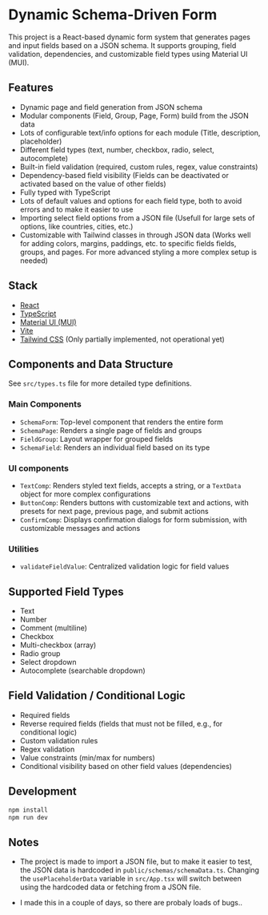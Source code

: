 # Dynamic Schema-Driven Form

This project is a React-based dynamic form system that generates pages and input fields based on a JSON schema. It supports grouping, field validation, dependencies, and customizable field types using Material UI (MUI).

## Features

- Dynamic page and field generation from JSON schema
- Modular components (Field, Group, Page, Form) build from the JSON data
- Lots of configurable text/info options for each module (Title, description, placeholder)
- Different field types (text, number, checkbox, radio, select, autocomplete)
- Built-in field validation (required, custom rules, regex, value constraints)
- Dependency-based field visibility (Fields can be deactivated or activated based on the value of other fields)
- Fully typed with TypeScript
- Lots of default values and options for each field type, both to avoid errors and to make it easier to use
- Importing select field options from a JSON file (Usefull for large sets of options, like countries, cities, etc.)
- Customizable with Tailwind classes in through JSON data (Works well for adding colors, margins, paddings, etc. to specific fields fields, groups, and pages. For more advanced styling a more complex setup is needed)

## Stack

- [React](https://reactjs.org/)
- [TypeScript](https://www.typescriptlang.org/)
- [Material UI (MUI)](https://mui.com/)
- [Vite](https://vitejs.dev/)
- [Tailwind CSS](https://tailwindcss.com/) (Only partially implemented, not operational yet)

## Components and Data Structure

See `src/types.ts` file for more detailed type definitions.

### Main Components

- `SchemaForm`: Top-level component that renders the entire form
- `SchemaPage`: Renders a single page of fields and groups
- `FieldGroup`: Layout wrapper for grouped fields
- `SchemaField`: Renders an individual field based on its type

### UI components

- `TextComp`: Renders styled text fields, accepts a string, or a `TextData` object for more complex configurations
- `ButtonComp`: Renders buttons with customizable text and actions, with presets for next page, previous page, and submit actions
- `ConfirmComp`: Displays confirmation dialogs for form submission, with customizable messages and actions

### Utilities

- `validateFieldValue`: Centralized validation logic for field values

## Supported Field Types

- Text
- Number
- Comment (multiline)
- Checkbox
- Multi-checkbox (array)
- Radio group
- Select dropdown
- Autocomplete (searchable dropdown)

## Field Validation / Conditional Logic

- Required fields
- Reverse required fields (fields that must not be filled, e.g., for conditional logic)
- Custom validation rules
- Regex validation
- Value constraints (min/max for numbers)
- Conditional visibility based on other field values (dependencies)

## Development

```bash
npm install
npm run dev
```

## Notes

- The project is made to import a JSON file, but to make it easier to test, the JSON data is hardcoded in `public/schemas/schemaData.ts`. Changing the `usePlaceholderData` variable in `src/App.tsx` will switch between using the hardcoded data or fetching from a JSON file.

- I made this in a couple of days, so there are probaly loads of bugs..
